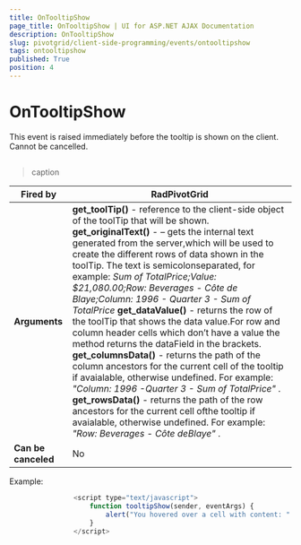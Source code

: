 ```yaml
---
title: OnTooltipShow
page_title: OnTooltipShow | UI for ASP.NET AJAX Documentation
description: OnTooltipShow
slug: pivotgrid/client-side-programming/events/ontooltipshow
tags: ontooltipshow
published: True
position: 4
---
```


# OnTooltipShow



This event is raised immediately before the tooltip is shown on the client. Cannot be cancelled.

## 


>caption  

|  __Fired by__  | RadPivotGrid |
| ------ | ------ |
| __Arguments__ | __get_toolTip()__ - reference to the client-side object of the toolTip that will be shown. __get_originalText()__ - – gets the internal text generated from the server,which will be used to create the different rows of data shown in the toolTip. The text is semicolonseparated, for example: *Sum of TotalPrice;Value: $21,080.00;Row: Beverages - Côte de Blaye;Column: 1996 - Quarter 3 - Sum of TotalPrice*  __get_dataValue()__ - returns the row of the toolTip that shows the data value.For row and column header cells which don’t have a value the method returns the dataField in the brackets. __get_columnsData()__ - returns the path of the column ancestors for the current	cell of the tooltip if avaialable, otherwise undefined. For example: *"Column: 1996 -Quarter 3 - Sum of TotalPrice"* . __get_rowsData()__ - returns the path of the row ancestors for the current cell ofthe tooltip if avaialable, otherwise undefined. For example: *"Row: Beverages - Côte deBlaye"* .|
| __Can be canceled__ |No|

Example:

````JavaScript
				<script type="text/javascript">
					function tooltipShow(sender, eventArgs) {
						alert("You hovered over a cell with content: " + eventArgs.get_dataValue());
					}
				</script>
````


